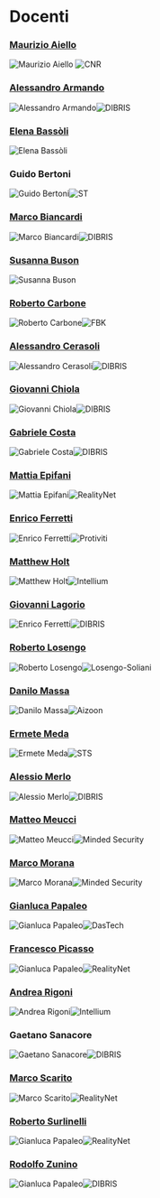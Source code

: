 # Docenti

### [Maurizio Aiello](/bio/Maurizio_Aiello.pdf) 
![Maurizio Aiello](/photo/Maurizio_Aiello.jpg) ![CNR](/logo/small_cnr.gif)


### [Alessandro Armando](/bio/Alessandro_Armando.pdf) 
![Alessandro Armando](/photo/alessandro_armando.jpg)![DIBRIS](/logo/small_diten_dibris.gif)


### [Elena Bassòli](/bio/Elena_Bassoli.pdf) 
![Elena Bassòli](/photo/Elena_Bassoli.jpg)

### Guido Bertoni 
![Guido Bertoni](/photo/Guido_Bertoni.jpg)![ST](/logo/small-life_augmented.gif)

### [Marco Biancardi](/bio/Marco_Biancardi.pdf) 
![Marco Biancardi](/photo/MArcoBiancardi.jpg)![DIBRIS](/logo/small-abb.gif)

### [Susanna Buson](/bio/Susanna_Buson.pdf) 
![Susanna Buson](/photo/Susanna_Buson.jpg)

### [Roberto Carbone](/bio/Roberto_Carbone.pdf) 
![Roberto Carbone](/photo/Roberto_Carbone.jpg)![FBK](/logo/small_bruno_kessler.gif)

### [Alessandro Cerasoli](/bio/Alessandro_Cerasoli.pdf) 
![Alessandro Cerasoli](/photo/Alessandro_Cerasoli.jpg)![DIBRIS](/logo/NIS.gif)

### [Giovanni Chiola](/bio/Giovanni_Chiola.pdf) 
![Giovanni Chiola](/photo/giovannichiola.jpg)![DIBRIS](/logo/small_diten_dibris.gif)

### [Gabriele Costa](/bio/Gabriele_Costa.pdf) 
![Gabriele Costa](/photo/gabriele_costa.jpg)![DIBRIS](/logo/small_diten_dibris.gif)

### [Mattia Epifani](/bio/Mattia_Epifani.pdf) 
![Mattia Epifani](/photo/Mattia_Epifani.jpg)![RealityNet](/logo/small_reality_net.gif)

### [Enrico Ferretti](/bio/Enrico_Ferretti.pdf) 
![Enrico Ferretti](/photo/Enrico_Ferretti.jpg)![Protiviti](/logo/protiviti.gif)

### [Matthew Holt](/bio/Matthew_Holt.pdf) 
![Matthew Holt](/photo/Matthew_Holt.jpg)![Intellium](/logo/small_intellium.png)

### [Giovanni Lagorio](/bio/Giovanni_Lagorio.pdf) 
![Enrico Ferretti](/photo/GiovanniLagorio.jpg)![DIBRIS](/logo/small_diten_dibris.gif)

### [Roberto Losengo](/bio/Roberto_Losengo.pdf) 
![Roberto Losengo](/photo/Roberto_Losengo.jpg)![Losengo-Soliani](/logo/losengo-soliani.gif)

### [Danilo Massa](/bio/Danilo_Massa.pdf) 
![Danilo Massa](/photo/DaniloMassa.jpg)![Aizoon](/logo/aizoon.gif)

### [Ermete Meda](/bio/Ermete_Meda.pdf) 
![Ermete Meda](/photo/ErmeteMeda.jpg)![STS](/logo/small_ansaldo_sts.gif)

### [Alessio Merlo](/bio/Alessio_Merlo.pdf) 
![Alessio Merlo](/photo/Alessio_Merlo.jpg)![DIBRIS](/logo/small_diten_dibris.gif)

### [Matteo Meucci](/bio/Matteo_Meucci.pdf) 
![Matteo Meucci](/photo/matteo_meucci.jpg)![Minded Security](/logo/small_minded_security.gif)

### [Marco Morana](/bio/Marco_Morana.pdf) 
![Marco Morana](/photo/Marco_Morana.jpg)![Minded Security](/logo/small_minded_security.gif)

### [Gianluca Papaleo](/bio/Gianluca_Papaleo.pdf) 
![Gianluca Papaleo](/photo/GianlucaPapaleo.jpg)![DasTech](/logo/small_dastech.png)

### [Francesco Picasso](/bio/Francesco_Picasso.pdf) 
![Gianluca Papaleo](/photo/Francesco_Picasso.jpg)![RealityNet](/logo/small_reality_net.gif)

### [Andrea Rigoni](/bio/Andrea_Rigoni.pdf) 
![Andrea Rigoni](/photo/Andrea_Rigoni.jpg)![Intellium](/logo/small_intellium.png)

### Gaetano Sanacore 
![Gaetano Sanacore](/photo/Gaetano_Sanacore_new.jpg)![DIBRIS](/logo/Ansaldo_Energia_small.jpg)

### [Marco Scarito](/bio/Marco_Scarito.pdf) 
![Marco Scarito](/photo/MarcoScarito.jpg)![RealityNet](/logo/small_reality_net.gif)

### [Roberto Surlinelli](/bio/Roberto_Surlinelli.pdf) 
![Gianluca Papaleo](/photo/Roberto_Surlinelli.jpg)![RealityNet](/logo/polizia_di_stato.gif)

### [Rodolfo Zunino](/bio/Rodolfo_Zunino.pdf) 
![Gianluca Papaleo](/photo/RodolfoZunino.jpg)![DIBRIS](/logo/small_diten_dibris.gif)


